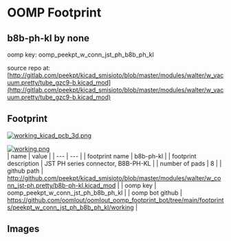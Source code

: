 # OOMP Footprint  
## b8b-ph-kl  by none  
  
oomp key: oomp_peekpt_w_conn_jst_ph_b8b_ph_kl  
  
source repo at: [http://gitlab.com/peekpt/kicad_smisioto/blob/master/modules/walter/w_vacuum.pretty/tube_gzc9-b.kicad_mod](http://gitlab.com/peekpt/kicad_smisioto/blob/master/modules/walter/w_vacuum.pretty/tube_gzc9-b.kicad_mod)  
## Footprint  
  
[![working_kicad_pcb_3d.png](working_kicad_pcb_3d_600.png)](working_kicad_pcb_3d.png)  
  
[![working.png](working_600.png)](working.png)  
| name | value | 
| --- | --- | 
| footprint name | b8b-ph-kl | 
| footprint description | JST PH series connector, B8B-PH-KL | 
| number of pads | 8 | 
| github path | http://github.com/peekpt/kicad_smisioto/blob/master/modules/walter/w_conn_jst-ph.pretty/b8b-ph-kl.kicad_mod | 
| oomp key | oomp_peekpt_w_conn_jst_ph_b8b_ph_kl | 
| oomp bot github | https://github.com/oomlout/oomlout_oomp_footprint_bot/tree/main/footprints/peekpt_w_conn_jst_ph_b8b_ph_kl/working | 
## Images  

